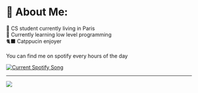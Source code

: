 # 🌸 About Me:
🥖 CS student currently living in Paris<br>🌱 Currently learning low level programming<br>🐈‍⬛ Catppucin enjoyer <br><br>You can find me on spotify every hours of the day<br>

<a href="https://kuruae.pythonanywhere.com/link">
  <img
    src="https://kuruae.pythonanywhere.com?theme=dark&eq_color=FEC8D8"
    alt="Current Spotify Song"
  />
</a>

---
[![](https://visitcount.itsvg.in/api?id=kuruae&icon=0&color=6)](https://visitcount.itsvg.in)
